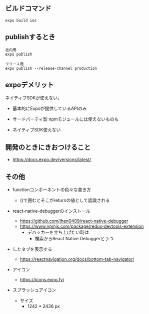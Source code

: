 ## ビルドコマンド
```shell
expo build ios
```

## publishするとき
```shell
社内用
expo publish

リリース用
expo publish --release-channel production
```

## expoデメリット
ネイティブSDKが使えない。

- 基本的にExpoが提供しているAPIのみ

- サードパーティ製 npmモジュールには使えないものも

- ネイティブSDK使えない

## 開発のときにきおつけること
- https://docs.expo.dev/versions/latest/

## その他
- functionコンポーネントの色々な書き方
  - ()で囲むとそこがreturnの値として認識される
- react-native-debuggerのインストール
  - https://github.com/jhen0409/react-native-debugger
  - https://www.npmjs.com/package/redux-devtools-extension
    - デバッカーを立ち上げたい時は
      - 検索からReact Native Debuggerとうつ

  
- したタブを表示する
  - https://reactnavigation.org/docs/bottom-tab-navigator/
- アイコン
  - https://icons.expo.fyi


- スプラッシュアイコン
  - サイズ
    - 1242 * 2436 px
